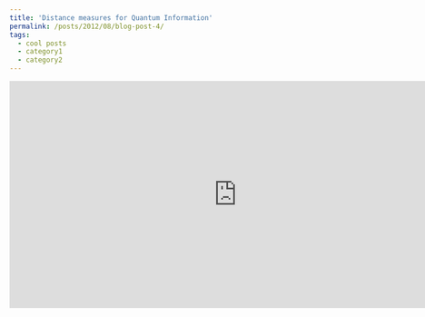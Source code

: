 ```yaml
---
title: 'Distance measures for Quantum Information'
permalink: /posts/2012/08/blog-post-4/
tags:
  - cool posts
  - category1
  - category2
---
```

<iframe width='800' height='400' src='https://www.wolframcloud.com/obj/d108c092-8182-42b1-8373-ae917c747544' frameborder='0'></iframe>